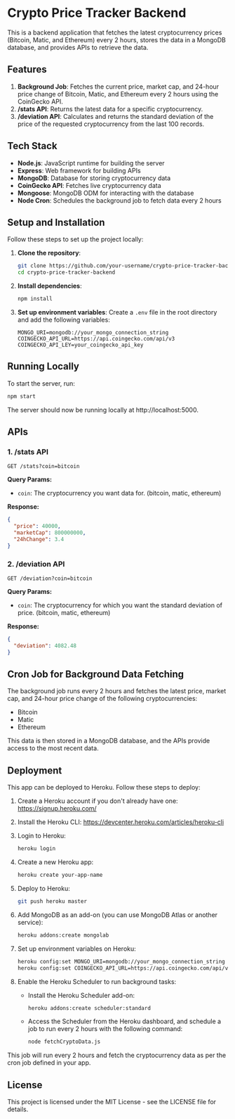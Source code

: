# Crypto Price Tracker Backend

This is a backend application that fetches the latest cryptocurrency prices (Bitcoin, Matic, and Ethereum) every 2 hours, stores the data in a MongoDB database, and provides APIs to retrieve the data.

## Features

1. **Background Job**: Fetches the current price, market cap, and 24-hour price change of Bitcoin, Matic, and Ethereum every 2 hours using the CoinGecko API.
2. **/stats API**: Returns the latest data for a specific cryptocurrency.
3. **/deviation API**: Calculates and returns the standard deviation of the price of the requested cryptocurrency from the last 100 records.

## Tech Stack

- **Node.js**: JavaScript runtime for building the server
- **Express**: Web framework for building APIs
- **MongoDB**: Database for storing cryptocurrency data
- **CoinGecko API**: Fetches live cryptocurrency data
- **Mongoose**: MongoDB ODM for interacting with the database
- **Node Cron**: Schedules the background job to fetch data every 2 hours

## Setup and Installation

Follow these steps to set up the project locally:

1. **Clone the repository**:
   ```bash
   git clone https://github.com/your-username/crypto-price-tracker-backend.git
   cd crypto-price-tracker-backend
   ```

2. **Install dependencies**:
   ```bash
   npm install
   ```

3. **Set up environment variables**:
   Create a `.env` file in the root directory and add the following variables:
   ```env
   MONGO_URI=mongodb://your_mongo_connection_string
   COINGECKO_API_URL=https://api.coingecko.com/api/v3
   COINGECKO_API_LEY=your_coingecko_api_key
   ```

## Running Locally

To start the server, run:
```bash
npm start
```

The server should now be running locally at http://localhost:5000.

## APIs

### 1. /stats API

`GET /stats?coin=bitcoin`

**Query Params:**
- `coin`: The cryptocurrency you want data for. (bitcoin, matic, ethereum)

**Response:**
```json
{
  "price": 40000,
  "marketCap": 800000000,
  "24hChange": 3.4
}
```

### 2. /deviation API

`GET /deviation?coin=bitcoin`

**Query Params:**
- `coin`: The cryptocurrency for which you want the standard deviation of price. (bitcoin, matic, ethereum)

**Response:**
```json
{
  "deviation": 4082.48
}
```

## Cron Job for Background Data Fetching

The background job runs every 2 hours and fetches the latest price, market cap, and 24-hour price change of the following cryptocurrencies:
- Bitcoin
- Matic
- Ethereum

This data is then stored in a MongoDB database, and the APIs provide access to the most recent data.

## Deployment

This app can be deployed to Heroku. Follow these steps to deploy:

1. Create a Heroku account if you don't already have one: https://signup.heroku.com/

2. Install the Heroku CLI: https://devcenter.heroku.com/articles/heroku-cli

3. Login to Heroku:
   ```bash
   heroku login
   ```

4. Create a new Heroku app:
   ```bash
   heroku create your-app-name
   ```

5. Deploy to Heroku:
   ```bash
   git push heroku master
   ```

6. Add MongoDB as an add-on (you can use MongoDB Atlas or another service):
   ```bash
   heroku addons:create mongolab
   ```

7. Set up environment variables on Heroku:
   ```bash
   heroku config:set MONGO_URI=mongodb://your_mongo_connection_string
   heroku config:set COINGECKO_API_URL=https://api.coingecko.com/api/v3
   ```

8. Enable the Heroku Scheduler to run background tasks:
   - Install the Heroku Scheduler add-on:
     ```bash
     heroku addons:create scheduler:standard
     ```
   - Access the Scheduler from the Heroku dashboard, and schedule a job to run every 2 hours with the following command:
     ```bash
     node fetchCryptoData.js
     ```

This job will run every 2 hours and fetch the cryptocurrency data as per the cron job defined in your app.

## License

This project is licensed under the MIT License - see the LICENSE file for details.
